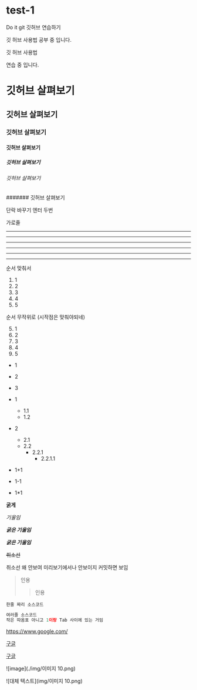 # test-1
Do it git 깃허브 연습하기

깃 허브 사용법 
공부 중 입니다.

깃 허브 사용법 

연습 중 입니다.

# 깃허브 살펴보기

## 깃허브 살펴보기

### 깃허브 살펴보기

#### 깃허브 살펴보기

##### 깃허브 살펴보기

###### 깃허브 살펴보기

####### 깃허브 살펴보기

단락 바꾸기 엔터 두번

가로줄

---
--------
- - -

***
**********
* * *

순서 맞춰서

1. 1
2. 2
3. 3
4. 4
5. 5

순서 무작위로 (시작점은 맞춰야되네)

5. 1
1. 2
3. 3
2. 4
4. 5

- 1
- 2
- 3

- 1
  - 1.1
  - 1.2

- 2
  - 2.1
  - 2.2
    - 2.2.1
      - 2.2.1.1

+ 1+1
- 1-1
* 1*1

**굵게**

*기울임*

***굵은 기울임***

___굵은 기울임___

~~취소선~~

취소선 왜 안보여 미리보기에서나 안보이지 커밋하면 보임

> 인용
>> 인용

`한줄 짜리 소스코드`

```python
여러줄 소스코드
작은 따옴표 아니고 1이랑 Tab 사이에 있는 거임
```

<https://www.google.com/>

[구글](https://www.google.com/)

[구글](https://www.google.com/, "구글임")

![image](./img/이미지 10.png)

![대체 텍스트](img/이미지 10.png)
